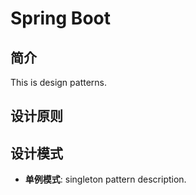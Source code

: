# Spring Boot

## 简介

This is design patterns.

## 设计原则

## 设计模式

- **单例模式**: singleton pattern description.
